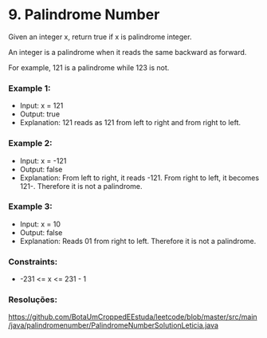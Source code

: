 # 9. Palindrome Number

Given an integer x, return true if x is palindrome integer.

An integer is a palindrome when it reads the same backward as forward.

For example, 121 is a palindrome while 123 is not.

### Example 1:
- Input: x = 121
- Output: true
- Explanation: 121 reads as 121 from left to right and from right to left.

### Example 2:
- Input: x = -121
- Output: false
- Explanation: From left to right, it reads -121. From right to left, it becomes 121-. Therefore it is not a palindrome.

### Example 3:
- Input: x = 10
- Output: false
- Explanation: Reads 01 from right to left. Therefore it is not a palindrome.

### Constraints:

- -231 <= x <= 231 - 1

### Resoluções:

https://github.com/BotaUmCroppedEEstuda/leetcode/blob/master/src/main/java/palindromenumber/PalindromeNumberSolutionLeticia.java